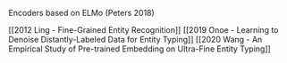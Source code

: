 Encoders based on ELMo (Peters 2018)

[[2012 Ling - Fine-Grained Entity Recognition]]
[[2019 Onoe - Learning to Denoise Distantly-Labeled Data for Entity Typing]]
[[2020 Wang - An Empirical Study of Pre-trained Embedding on Ultra-Fine Entity Typing]]